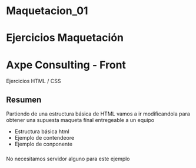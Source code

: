 # Maquetacion_01
# Ejercicios Maquetación

# Axpe Consulting - Front
 Ejercicios HTML / CSS
 
## Resumen

Partiendo de una estructura básica de HTML vamos a ir modificandola para obtener una supuesta maqueta fínal entregeable a un equipo

* Estructura básica html
* Ejemplo de contendeore
* Ejemplo de conponente

###
No necesitamos servidor alguno para este ejemplo 